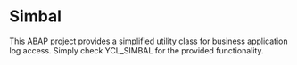 # Simbal

This ABAP project provides a simplified utility class for business application log access. Simply check YCL_SIMBAL for the provided functionality.

